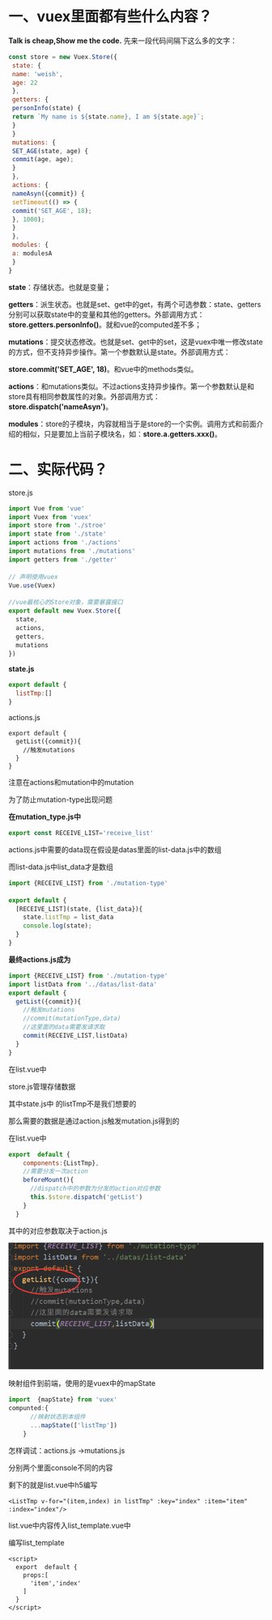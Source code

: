 # 一、vuex里面都有些什么内容？

**Talk is cheap,Show me the code.** 先来一段代码间隔下这么多的文字：

```jsx
const store = new Vuex.Store({
 state: {
 name: 'weish',
 age: 22
 },
 getters: {
 personInfo(state) {
 return `My name is ${state.name}, I am ${state.age}`;
 }
 }
 mutations: {
 SET_AGE(state, age) {
 commit(age, age);
 }
 },
 actions: {
 nameAsyn({commit}) {
 setTimeout(() => {
 commit('SET_AGE', 18);
 }, 1000);
 }
 },
 modules: {
 a: modulesA
 }
}
```



**state**：存储状态。也就是变量；

**getters**：派生状态。也就是set、get中的get，有两个可选参数：state、getters分别可以获取state中的变量和其他的getters。外部调用方式：**store.getters.personInfo()**。就和vue的computed差不多；

**mutations**：提交状态修改。也就是set、get中的set，这是vuex中唯一修改state的方式，但不支持异步操作。第一个参数默认是state。外部调用方式：

**store.commit('SET_AGE', 18)**。和vue中的methods类似。

**actions**：和mutations类似。不过actions支持异步操作。第一个参数默认是和store具有相同参数属性的对象。外部调用方式：**store.dispatch('nameAsyn')**。

**modules**：store的子模块，内容就相当于是store的一个实例。调用方式和前面介绍的相似，只是要加上当前子模块名，如：**store.a.getters.xxx()**。

# 二、实际代码？

store.js

```js
import Vue from 'vue'
import Vuex from 'vuex'
import store from './stroe'
import state from './state'
import actions from './actions'
import mutations from './mutations'
import getters from './getter'

// 声明使用vuex
Vue.use(Vuex)

//vue最核心的Store对象，需要暴露接口
export default new Vuex.Store({
  state,
  actions,
  getters,
  mutations
})
```

**state.js**

```js
export default {
  listTmp:[]
}
```

actions.js

```
export default {
  getList({commit}){
    //触发mutations
  }
}
```



注意在actions和mutation中的mutation

为了防止mutation-type出现问题



**在mutation_type.js中**

```js
export const RECEIVE_LIST='receive_list'
```

actions.js中需要的data现在假设是datas里面的list-data.js中的数组

而list-data.js中list_data才是数组

```js
import {RECEIVE_LIST} from './mutation-type'

export default {
  [RECEIVE_LIST](state, {list_data}){
    state.listTmp = list_data
    console.log(state);
  }
}
```

**最终actions.js成为**

```js
import {RECEIVE_LIST} from './mutation-type'
import listData from '../datas/list-data'
export default {
  getList({commit}){
    //触发mutations
    //commit(mutationType,data)
    //这里面的data需要发请求取
    commit(RECEIVE_LIST,listData)
  }
}
```



在list.vue中

store.js管理存储数据

其中state.js中 的listTmp不是我们想要的

那么需要的数据是通过action.js触发mutation.js得到的



在list.vue中

```js
export  default {
    components:{ListTmp},
    //需要分发一次action
    beforeMount(){
      //dispatch中的参数为分发的action对应参数
      this.$store.dispatch('getList')
    }
  }
```

其中的对应参数取决于action.js

![image-20200913152853988](P9Vuex状态管理，动态页面渲染.assets/image-20200913152853988.png)

映射组件到前端，使用的是vuex中的mapState

```js
import  {mapState} from 'vuex'
compunted:{
      //映射状态到本组件
      ...mapState(['listTmp'])
    }
```



怎样调试：actions.js ->mutations.js

分别两个里面console不同的内容



剩下的就是list.vue中h5编写

```
<ListTmp v-for="(item,index) in listTmp" :key="index" :item="item" :index="index"/>
```



list.vue中内容传入list_template.vue中

编写list_template



```vue
<script>
  export  default {
    props:[
      'item','index'
    ]
  }
</script>
```